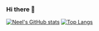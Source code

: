 ### Hi there 👋

[![Neel's GitHub stats](https://github-readme-stats.vercel.app/api?username=neelratanguria)](https://github.com/anuraghazra/github-readme-stats)
[![Top Langs](https://github-readme-stats.vercel.app/api/top-langs/?username=neelratanguria&layout=compact)](https://github.com/anuraghazra/github-readme-stats)



<!--
**neelratanguria/neelratanguria** is a ✨ _special_ ✨ repository because its `README.md` (this file) appears on your GitHub profile.

Here are some ideas to get you started:

- 🔭 I’m currently working on ...
- 🌱 I’m currently learning ...
- 👯 I’m looking to collaborate on ...
- 🤔 I’m looking for help with ...
- 💬 Ask me about ...
- 📫 How to reach me: ...
- 😄 Pronouns: ...
- ⚡ Fun fact: ...
-->
